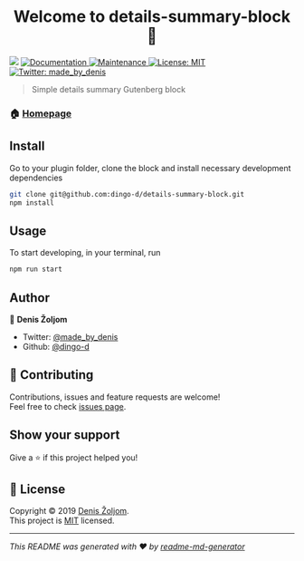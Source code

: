 <h1 align="center">Welcome to details-summary-block 👋</h1>
<p>
  <img src="https://img.shields.io/badge/version-1.0.0-blue.svg?cacheSeconds=2592000" />
  <a href="https://github.com/dingo-d/details-summary-block#readme">
    <img alt="Documentation" src="https://img.shields.io/badge/documentation-yes-brightgreen.svg" target="_blank" />
  </a>
  <a href="https://github.com/dingo-d/details-summary-block/graphs/commit-activity">
    <img alt="Maintenance" src="https://img.shields.io/badge/Maintained%3F-yes-green.svg" target="_blank" />
  </a>
  <a href="https://github.com/dingo-d/details-summary-block/blob/master/LICENSE">
    <img alt="License: MIT" src="https://img.shields.io/badge/License-MIT-yellow.svg" target="_blank" />
  </a>
  <a href="https://twitter.com/made_by_denis">
    <img alt="Twitter: made_by_denis" src="https://img.shields.io/twitter/follow/made_by_denis.svg?style=social" target="_blank" />
  </a>
</p>

> Simple details summary Gutenberg block

### 🏠 [Homepage](https://github.com/dingo-d/details-summary-block#readme)

## Install

Go to your plugin folder, clone the block and install necessary development dependencies

```sh
git clone git@github.com:dingo-d/details-summary-block.git
npm install
```

## Usage

To start developing, in your terminal, run

```sh
npm run start
```

## Author

👤 **Denis Žoljom**

* Twitter: [@made_by_denis](https://twitter.com/made_by_denis)
* Github: [@dingo-d](https://github.com/dingo-d)

## 🤝 Contributing

Contributions, issues and feature requests are welcome!<br />Feel free to check [issues page](https://github.com/dingo-d/details-summary-block/issues).

## Show your support

Give a ⭐️ if this project helped you!

## 📝 License

Copyright © 2019 [Denis Žoljom](https://github.com/dingo-d).<br />
This project is [MIT](https://github.com/dingo-d/details-summary-block/blob/master/LICENSE) licensed.

***
_This README was generated with ❤️ by [readme-md-generator](https://github.com/kefranabg/readme-md-generator)_

